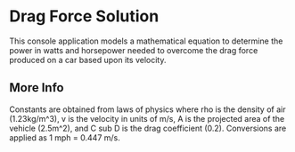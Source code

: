 # Drag Force Solution 

This console application models a mathematical equation to determine the power in watts and horsepower needed to overcome the drag force produced on a car based upon its velocity. 


## More Info

Constants are obtained from laws of physics where rho is the density of air (1.23kg/m^3), v is the velocity in units of m/s, A is the projected area of the vehicle (2.5m^2), and C sub D is the drag coefficient (0.2). Conversions are applied as 1 mph = 0.447 m/s.
